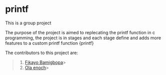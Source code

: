 # printf
This is a group project 

The purpose of the project is aimed to replecating the printf function in c programming, the project is in stages and each stage define and adds more features to a custom printf function {printf}

The contributors to this project are:
> 1. [Fikayo Bamigbopa](https://github.com/faykey)> 
>2. [Ola enoch](https://github.com/olaenocholuwadamilola)>

